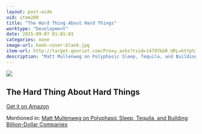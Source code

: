```yaml
---
layout: post-wide
uid: item280
title: "The Hard Thing About Hard Things"
worktype: "Development"
date: 2015-09-07 01:01:01
categories: none
image-url: book-cover-blank.jpg
item-url: http://target.georiot.com/Proxy.ashx?tsid=14707&GR_URL=http%3A%2F%2Fwww.amazon.com%2FThe-Hard-Thing-About-Things-ebook%2Fdp%2FB00DQ845EA%2F
description: "Matt Mullenweg on Polyphasic Sleep, Tequila, and Building Billion-Dollar Companies"
---
```

<a href="http://target.georiot.com/Proxy.ashx?tsid=14707&GR_URL=http%3A%2F%2Fwww.amazon.com%2FThe-Hard-Thing-About-Things-ebook%2Fdp%2FB00DQ845EA%2F" target="blank"><img src="../../../../img/thumbs/book-cover-blank.jpg" class="prod-img"></a>
<h2>The Hard Thing About Hard Things</h2>
<p><a href="http://target.georiot.com/Proxy.ashx?tsid=14707&GR_URL=http%3A%2F%2Fwww.amazon.com%2FThe-Hard-Thing-About-Things-ebook%2Fdp%2FB00DQ845EA%2F" target="blank">Get it on Amazon</a><p>
<p>Mentioned in: <a href="http://fourhourworkweek.com/2015/02/09/matt-mullenweg/" target="blank">Matt Mullenweg on Polyphasic Sleep, Tequila, and Building Billion-Dollar Companies</a></p>
